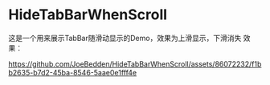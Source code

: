# HideTabBarWhenScroll
这是一个用来展示TabBar随滑动显示的Demo，效果为上滑显示，下滑消失
效果：


https://github.com/JoeBedden/HideTabBarWhenScroll/assets/86072232/f1bb2635-b7d2-45ba-8546-5aae0e1fff4e


